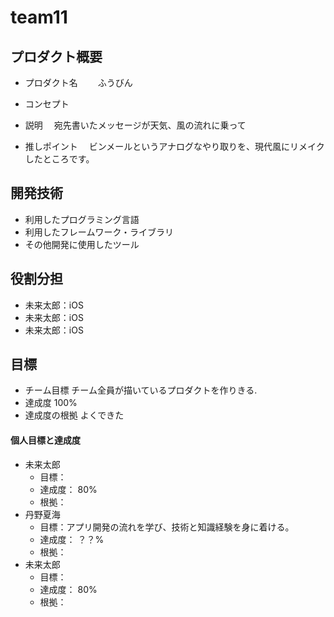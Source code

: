 # team11

## プロダクト概要
- プロダクト名
　　ふうびん
- コンセプト

- 説明
　宛先書いたメッセージが天気、風の流れに乗って
 
- 推しポイント
　ビンメールというアナログなやり取りを、現代風にリメイクしたところです。

## 開発技術
- 利用したプログラミング言語
- 利用したフレームワーク・ライブラリ
- その他開発に使用したツール

## 役割分担
- 未来太郎：iOS
- 未来太郎：iOS
- 未来太郎：iOS

## 目標
- チーム目標
チーム全員が描いているプロダクトを作りきる.
- 達成度
100%
- 達成度の根拠
よくできた

#### 個人目標と達成度  
- 未来太郎 
  - 目標：  
  - 達成度： 80%  
  - 根拠：  
- 丹野夏海
  - 目標：アプリ開発の流れを学び、技術と知識経験を身に着ける。  
  - 達成度： ？？%  
  - 根拠： 
- 未来太郎
  - 目標：  
  - 達成度： 80%  
  - 根拠： 
